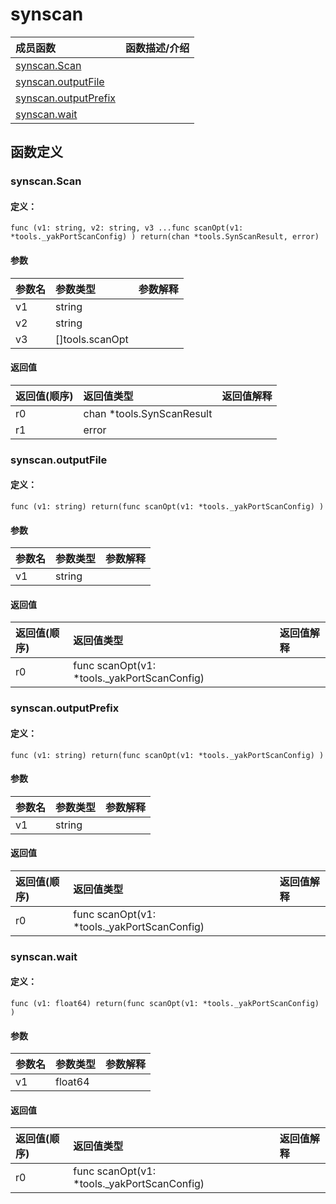 # synscan


|成员函数|函数描述/介绍|
|:------|:--------|
 | [synscan.Scan](#synscanscan) |  |
 | [synscan.outputFile](#synscanoutputfile) |  |
 | [synscan.outputPrefix](#synscanoutputprefix) |  |
 | [synscan.wait](#synscanwait) |  |




 



## 函数定义

### synscan.Scan



#### 定义：

`func (v1: string, v2: string, v3 ...func scanOpt(v1: *tools._yakPortScanConfig) ) return(chan *tools.SynScanResult, error) `


#### 参数

|参数名|参数类型|参数解释|
|:-----------|:---------- |:-----------|
| v1 | string |   |
| v2 | string |   |
| v3 | []tools.scanOpt |   |





#### 返回值

|返回值(顺序)|返回值类型|返回值解释|
|:-----------|:---------- |:-----------|
| r0 | chan *tools.SynScanResult |   |
| r1 | error |   |


### synscan.outputFile



#### 定义：

`func (v1: string) return(func scanOpt(v1: *tools._yakPortScanConfig) ) `


#### 参数

|参数名|参数类型|参数解释|
|:-----------|:---------- |:-----------|
| v1 | string |   |





#### 返回值

|返回值(顺序)|返回值类型|返回值解释|
|:-----------|:---------- |:-----------|
| r0 | func scanOpt(v1: *tools._yakPortScanConfig)  |   |


### synscan.outputPrefix



#### 定义：

`func (v1: string) return(func scanOpt(v1: *tools._yakPortScanConfig) ) `


#### 参数

|参数名|参数类型|参数解释|
|:-----------|:---------- |:-----------|
| v1 | string |   |





#### 返回值

|返回值(顺序)|返回值类型|返回值解释|
|:-----------|:---------- |:-----------|
| r0 | func scanOpt(v1: *tools._yakPortScanConfig)  |   |


### synscan.wait



#### 定义：

`func (v1: float64) return(func scanOpt(v1: *tools._yakPortScanConfig) ) `


#### 参数

|参数名|参数类型|参数解释|
|:-----------|:---------- |:-----------|
| v1 | float64 |   |





#### 返回值

|返回值(顺序)|返回值类型|返回值解释|
|:-----------|:---------- |:-----------|
| r0 | func scanOpt(v1: *tools._yakPortScanConfig)  |   |





